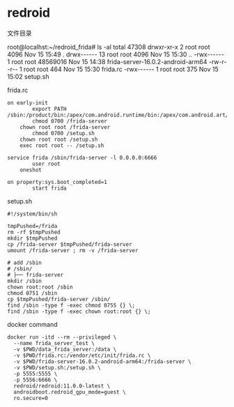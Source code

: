 # redroid



文件目录

root@localhst:~/redroid_frida# ls -al
total 47308
drwxr-xr-x  2 root root     4096 Nov 15 15:49 .
drwx------ 13 root root     4096 Nov 15 15:30 ..
-rwx------  1 root root 48569016 Nov 15 14:38 frida-server-16.0.2-android-arm64
-rw-r--r--  1 root root      464 Nov 15 15:30 frida.rc
-rwx------  1 root root      375 Nov 15 15:02 setup.sh


frida.rc
```
on early-init
        export PATH /sbin:/product/bin:/apex/com.android.runtime/bin:/apex/com.android.art/bin:/system_ext/bin:/system/bin:/system/xbin:/odm/bin:/vendor/bin:/vendor/xbin
        chmod 0700 /frida-server
	chown root root /frida-server
        chmod 0700 /setup.sh
	chown root root /setup.sh
	exec root root -- /setup.sh

service frida /sbin/frida-server -l 0.0.0.0:6666
        user root
	oneshot

on property:sys.boot_completed=1
        start frida
```

setup.sh
```shell
#!/system/bin/sh

tmpPushed=/frida
rm -rf $tmpPushed
mkdir $tmpPushed
cp /frida-server $tmpPushed/frida-server
umount /frida-server ; rm -v /frida-server

# add /sbin
# /sbin/
# ├── frida-server
mkdir /sbin
chown root:root /sbin
chmod 0751 /sbin
cp $tmpPushed/frida-server /sbin/
find /sbin -type f -exec chmod 0755 {} \;
find /sbin -type f -exec chown root:root {} \;
```


docker command
```
docker run -itd --rm --privileged \
  --name frida_server_test \
  -v $PWD/data_frida_server:/data \
  -v $PWD/frida.rc:/vendor/etc/init/frida.rc \
  -v $PWD/frida-server-16.0.2-android-arm64:/frida-server \
  -v $PWD/setup.sh:/setup.sh \
  -p 5555:5555 \
  -p 5556:6666 \
  redroid/redroid:11.0.0-latest \
  androidboot.redroid_gpu_mode=guest \
  ro.secure=0
```
